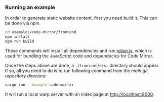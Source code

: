 
### Running an example

In order to generate static website content, first you need build it. This can be done via npm.

```bash
cd examples/code-mirror/frontend
npm install
npm run build
```

These commands will install all dependencies and run [rollup.js](https://rollupjs.org/), which is used for bundling the JavaScript code and dependecies for Code Mirror.

Once the steps above are done, a `./frontent/dist` directory should appear. If so, all you need to do is to run following command from the *main git repository directory*:

```bash
cargo run --example code-mirror
```

It will run a local warp server with an index page at [http://localhost:8000](http://localhost:8000).